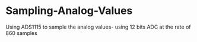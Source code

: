 # Sampling-Analog-Values
Using ADS1115 to sample the analog values- using 12 bits ADC at the rate of 860 samples
